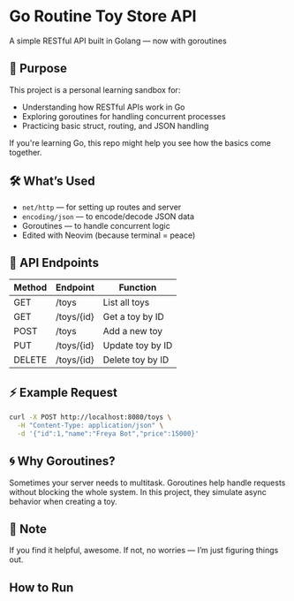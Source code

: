 # Go Routine Toy Store API

A simple RESTful API built in Golang — now with goroutines

## 🎯 Purpose

This project is a personal learning sandbox for:
- Understanding how RESTful APIs work in Go
- Exploring goroutines for handling concurrent processes
- Practicing basic struct, routing, and JSON handling

If you're learning Go, this repo might help you see how the basics come together.

## 🛠️ What’s Used

- `net/http` — for setting up routes and server
- `encoding/json` — to encode/decode JSON data
- Goroutines — to handle concurrent logic
- Edited with Neovim (because terminal = peace)

## 🧸 API Endpoints

| Method | Endpoint     | Function               |
|--------|--------------|------------------------|
| GET    | /toys        | List all toys          |
| GET    | /toys/{id}   | Get a toy by ID        |
| POST   | /toys        | Add a new toy          |
| PUT    | /toys/{id}   | Update toy by ID       |
| DELETE | /toys/{id}   | Delete toy by ID       |

## ⚡ Example Request

```bash
curl -X POST http://localhost:8080/toys \
  -H "Content-Type: application/json" \
  -d '{"id":1,"name":"Freya Bot","price":15000}'
```


## 🌀 Why Goroutines?

Sometimes your server needs to multitask. Goroutines help handle requests without blocking the whole system. In this project, they simulate async behavior when creating a toy.


## 📌 Note

If you find it helpful, awesome. If not, no worries — I’m just figuring things out.


## How to Run
